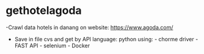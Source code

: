 # gethotelagoda
-Crawl data hotels in danang on website: https://www.agoda.com/
- Save in file cvs and get by API
language: python
using: - chorme driver
       -FAST API
       - selenium
       - Docker
